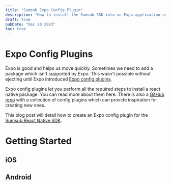 ```yaml
---
title: "Sumsub Expo Config Plugin"
description: "How to install the Sumsub SDK into an Expo application using an Expo config plugin."
draft: true
pubDate: "Dec 20 2023"
toc: true
---
```


# Expo Config Plugins

Expo is good and helps us move quickly. Sometimes we need to add a package which isn't supported by Expo. This wasn't possible without ejecting until Expo introduced [Expo config plugins](https://docs.expo.dev/guides/config-plugins/).

Expo config plugins let you perform all the required steps to install a react native package. You can read more about them here. There is also a [GitHub repo](https://github.com/expo/config-plugins) with a collection of config plugins which can provide inspiration for creating new ones.

This blog post will detail how to create an Expo config plugin for the [Sumsub React Native SDK](https://developers.sumsub.com/msdk/plugins/react-native.html). 

# Getting Started

<!-- whatever I did to create the package for IMPT -->

## iOS

<!-- instructions from Sumsub -->

<!-- how that translates to config plugin -->

<!-- talk about the dangerous modification of the podfile -->

<!-- what is a podfile? -->

## Android

<!-- instructions from Sumsub -->

<!-- how that translates to config plugins -->

<!-- what is a maven repository? -->

<!-- the error about the bouncycastle stuff and how it was overcome -->